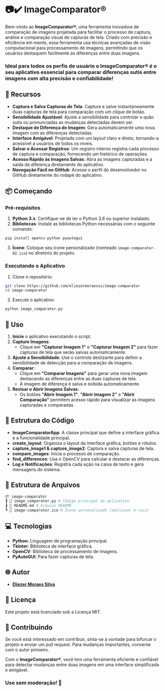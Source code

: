 # 📷✔️ ImageComparator®

Bem-vindo ao **ImageComparator®**, uma ferramenta inovadora de comparação de imagens projetada para facilitar o processo de captura, análise e comparação visual de capturas de tela. Criado com precisão e eficiência em mente, essa ferramenta usa técnicas avançadas de visão computacional para processamento de imagens, permitindo que os usuários destaquem facilmente as diferenças entre duas imagens.
### Ideal para todos os perfis de usuário o <b>ImageComparator®</b> é o seu aplicativo essencial para comparar diferenças sutis entre imagens com alta precisão e confiabilidade!

## 🎉 Recursos

* **Captura e Salva Capturas de Tela**: Capture e salve instantaneamente duas capturas de tela para comparação com um clique de botão.
* **Sensibilidade Ajustável**: Ajuste a sensibilidade para controlar o quão sutis ou pronunciadas as mudanças detectadas devem ser.
* **Destaque de Diferença de Imagem**: Gera automaticamente uma nova imagem com as diferenças detectadas.
* **Interface Amigável**: Projetada com um layout claro e direto, tornando-a acessível a usuários de todos os níveis.
* **Salvar e Acessar Registros**: Um registro interno registra cada processo de captura e comparação, fornecendo um histórico de operações.
* **Acesso Rápido às Imagens Salvas**: Abra as imagens capturadas e a saída da diferença diretamente do aplicativo.
* **Navegação Fácil no GitHub**: Acesse o perfil do desenvolvedor no GitHub diretamente do rodapé do aplicativo.

## 📦 Começando

### Pré-requisitos

1. **Python 3.x**: Certifique-se de ter o Python 3.6 ou superior instalado.
2. **Bibliotecas**: Instale as bibliotecas Python necessárias com o seguinte comando:
```python	
pip install opencv-python pyautogui
```
3. **Ícone**: Coloque seu ícone personalizado (nomeado `image-comparator-02.ico`) no diretório do projeto.

### Executando o Aplicativo

1. Clone o repositório:
```bash
git clone https://github.com/eliezermoraesss/image-comparator
cd image-comparator
```
2. Execute o aplicativo:
```python
python image_comparator.py
```
## 🚀 Uso

1. **Inicie** o aplicativo executando o script.
2. **Capture Imagens**:
   * Clique em **"Capturar Imagem 1"** e **"Capturar Imagem 2"** para fazer capturas de tela que serão salvas automaticamente.
3. **Ajuste a Sensibilidade**: Use o controle deslizante para definir a sensibilidade de detecção para a comparação de imagens.
4. **Comparar**:
   * Clique em **"Comparar Imagens"** para gerar uma nova imagem destacando as diferenças entre as duas capturas de tela.
   * A imagem de diferença é salva e exibida automaticamente.
5. **Revisar e Abrir Imagens Salvas**:
   * Os botões **"Abrir Imagem 1"**, **"Abrir Imagem 2"** e **"Abrir Comparação"** permitem acesso rápido para visualizar as imagens capturadas e comparadas.

## 📝 Estrutura do Código

* **ImageComparatorApp**: A classe principal que define a interface gráfica e a funcionalidade principal.
* **create_layout**: Organiza o layout da interface gráfica, botões e rótulos.
* **capture_image1 & capture_image2**: Captura e salva capturas de tela.
* **compare_images**: Inicia o processo de comparação.
* **find_differences**: Usa o OpenCV para calcular e destacar as diferenças.
* **Log e Notificações**: Registra cada ação na caixa de texto e gera mensagens do sistema.

## 📂 Estrutura de Arquivos
```bash
📦 image-comparator
┣ 📜 image_comparator.py # Código principal do aplicativo
┣ 📜 README.md # Arquivo README
┗ 📜 image-comparator.ico # Ícone personalizado (adicionar à raiz)
```
## 💻 Tecnologias

* **Python**: Linguagem de programação principal.
* **Tkinter**: Biblioteca de interface gráfica.
* **OpenCV**: Biblioteca de processamento de imagens.
* **PyAutoGUI**: Para fazer capturas de tela.

## 🌐 Autor

* **[Eliezer Moraes Silva](https://www.linkedin.com/in/eliezer-moraes-silva-80b68010b/)**

## 📄 Licença

Este projeto está licenciado sob a Licença MIT.

## 🤝 Contribuindo

Se você está interessado em contribuir, sinta-se à vontade para bifurcar o projeto e enviar um pull request. Para mudanças importantes, converse com o autor primeiro.

Com o **ImageComparator®**, você tem uma ferramenta eficiente e confiável para detectar mudanças entre duas imagens em uma interface simplificada e amigável.

### Use sem moderação! 🚀